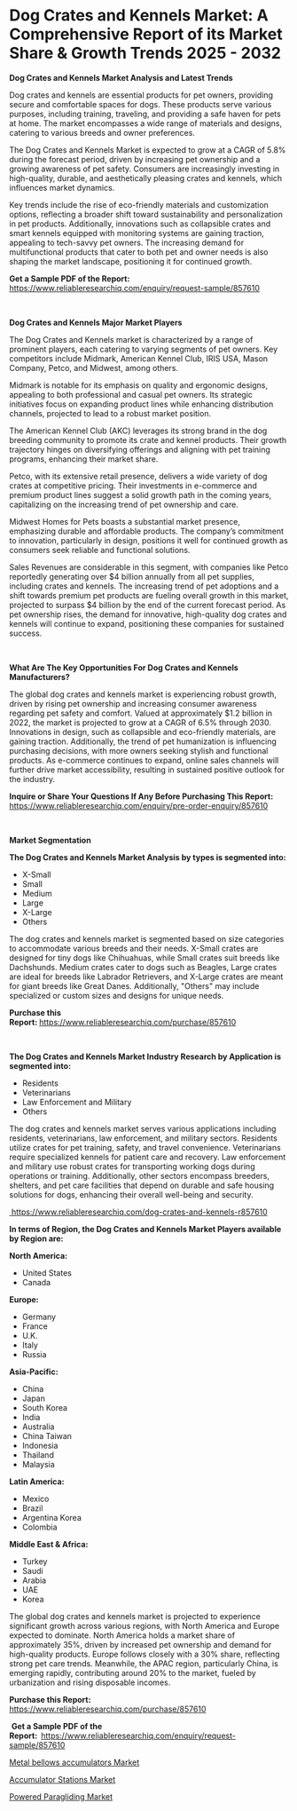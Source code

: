 <p><h1>Dog Crates and Kennels Market: A Comprehensive Report of its Market Share & Growth Trends 2025 - 2032</h1></p><p><strong>Dog Crates and Kennels Market Analysis and Latest Trends</strong></p>
<p><p>Dog crates and kennels are essential products for pet owners, providing secure and comfortable spaces for dogs. These products serve various purposes, including training, traveling, and providing a safe haven for pets at home. The market encompasses a wide range of materials and designs, catering to various breeds and owner preferences. </p><p>The Dog Crates and Kennels Market is expected to grow at a CAGR of 5.8% during the forecast period, driven by increasing pet ownership and a growing awareness of pet safety. Consumers are increasingly investing in high-quality, durable, and aesthetically pleasing crates and kennels, which influences market dynamics. </p><p>Key trends include the rise of eco-friendly materials and customization options, reflecting a broader shift toward sustainability and personalization in pet products. Additionally, innovations such as collapsible crates and smart kennels equipped with monitoring systems are gaining traction, appealing to tech-savvy pet owners. The increasing demand for multifunctional products that cater to both pet and owner needs is also shaping the market landscape, positioning it for continued growth.</p></p>
<p><strong>Get a Sample PDF of the Report:&nbsp;</strong> <a href="https://www.reliableresearchiq.com/enquiry/request-sample/857610?utm_campaign=99&utm_medium=2&utm_source=Github&utm_content=ia&utm_term=18022025&utm_id=dog-crates-and-kennels">https://www.reliableresearchiq.com/enquiry/request-sample/857610</a></p>
<p>&nbsp;</p>
<p><strong>Dog Crates and Kennels Major Market Players</strong></p>
<p><p>The Dog Crates and Kennels market is characterized by a range of prominent players, each catering to varying segments of pet owners. Key competitors include Midmark, American Kennel Club, IRIS USA, Mason Company, Petco, and Midwest, among others. </p><p>Midmark is notable for its emphasis on quality and ergonomic designs, appealing to both professional and casual pet owners. Its strategic initiatives focus on expanding product lines while enhancing distribution channels, projected to lead to a robust market position.</p><p>The American Kennel Club (AKC) leverages its strong brand in the dog breeding community to promote its crate and kennel products. Their growth trajectory hinges on diversifying offerings and aligning with pet training programs, enhancing their market share.</p><p>Petco, with its extensive retail presence, delivers a wide variety of dog crates at competitive pricing. Their investments in e-commerce and premium product lines suggest a solid growth path in the coming years, capitalizing on the increasing trend of pet ownership and care.</p><p>Midwest Homes for Pets boasts a substantial market presence, emphasizing durable and affordable products. The company’s commitment to innovation, particularly in design, positions it well for continued growth as consumers seek reliable and functional solutions.</p><p>Sales Revenues are considerable in this segment, with companies like Petco reportedly generating over $4 billion annually from all pet supplies, including crates and kennels. The increasing trend of pet adoptions and a shift towards premium pet products are fueling overall growth in this market, projected to surpass $4 billion by the end of the current forecast period. As pet ownership rises, the demand for innovative, high-quality dog crates and kennels will continue to expand, positioning these companies for sustained success.</p></p>
<p>&nbsp;</p>
<p><strong>What Are The Key Opportunities For Dog Crates and Kennels Manufacturers?</strong></p>
<p><p>The global dog crates and kennels market is experiencing robust growth, driven by rising pet ownership and increasing consumer awareness regarding pet safety and comfort. Valued at approximately $1.2 billion in 2022, the market is projected to grow at a CAGR of 6.5% through 2030. Innovations in design, such as collapsible and eco-friendly materials, are gaining traction. Additionally, the trend of pet humanization is influencing purchasing decisions, with more owners seeking stylish and functional products. As e-commerce continues to expand, online sales channels will further drive market accessibility, resulting in sustained positive outlook for the industry.</p></p>
<p><strong>Inquire or Share Your Questions If Any Before Purchasing This Report:</strong> <a href="https://www.reliableresearchiq.com/enquiry/pre-order-enquiry/857610?utm_campaign=99&utm_medium=2&utm_source=Github&utm_content=ia&utm_term=18022025&utm_id=dog-crates-and-kennels">https://www.reliableresearchiq.com/enquiry/pre-order-enquiry/857610</a></p>
<p>&nbsp;</p>
<p><strong>Market Segmentation</strong></p>
<p><strong>The Dog Crates and Kennels Market Analysis by types is segmented into:</strong></p>
<p><ul><li>X-Small</li><li>Small</li><li>Medium</li><li>Large</li><li>X-Large</li><li>Others</li></ul></p>
<p><p>The dog crates and kennels market is segmented based on size categories to accommodate various breeds and their needs. X-Small crates are designed for tiny dogs like Chihuahuas, while Small crates suit breeds like Dachshunds. Medium crates cater to dogs such as Beagles, Large crates are ideal for breeds like Labrador Retrievers, and X-Large crates are meant for giant breeds like Great Danes. Additionally, "Others" may include specialized or custom sizes and designs for unique needs.</p></p>
<p><strong>Purchase this Report:&nbsp;</strong><a href="https://www.reliableresearchiq.com/purchase/857610?utm_campaign=99&utm_medium=2&utm_source=Github&utm_content=ia&utm_term=18022025&utm_id=dog-crates-and-kennels">https://www.reliableresearchiq.com/purchase/857610</a></p>
<p>&nbsp;</p>
<p><strong>The Dog Crates and Kennels Market Industry Research by Application is segmented into:</strong></p>
<p><ul><li>Residents</li><li>Veterinarians</li><li>Law Enforcement and Military</li><li>Others</li></ul></p>
<p><p>The dog crates and kennels market serves various applications including residents, veterinarians, law enforcement, and military sectors. Residents utilize crates for pet training, safety, and travel convenience. Veterinarians require specialized kennels for patient care and recovery. Law enforcement and military use robust crates for transporting working dogs during operations or training. Additionally, other sectors encompass breeders, shelters, and pet care facilities that depend on durable and safe housing solutions for dogs, enhancing their overall well-being and security.</p></p>
<p><a href="https://www.reliableresearchiq.com/dog-crates-and-kennels-r857610?utm_campaign=99&utm_medium=2&utm_source=Github&utm_content=ia&utm_term=18022025&utm_id=dog-crates-and-kennels">&nbsp;https://www.reliableresearchiq.com/dog-crates-and-kennels-r857610</a></p>
<p><strong>In terms of Region, the Dog Crates and Kennels Market Players available by Region are:</strong></p>
<p>
    <p> <strong> North America: </strong>
        <ul>
            <li>United States</li>
            <li>Canada</li>
        </ul>
        </p> 
    <p> <strong> Europe: </strong>
        <ul>
            <li>Germany</li>
            <li>France</li>
            <li>U.K.</li>
            <li>Italy</li>
            <li>Russia</li>
        </ul>
        </p> 
    <p> <strong> Asia-Pacific: </strong>
        <ul>
            <li>China</li>
            <li>Japan</li>
            <li>South Korea</li>
            <li>India</li>
            <li>Australia</li>
            <li>China Taiwan</li>
            <li>Indonesia</li>
            <li>Thailand</li>
            <li>Malaysia</li>
        </ul>
        </p> 
    <p> <strong> Latin America: </strong>
        <ul>
            <li>Mexico</li>
            <li>Brazil</li>
            <li>Argentina Korea</li>
            <li>Colombia</li>
        </ul>
        </p> 
    <p> <strong> Middle East & Africa: </strong>
        <ul>
            <li>Turkey</li>
            <li>Saudi</li>
            <li>Arabia</li>
            <li>UAE</li>
            <li>Korea</li>
        </ul>
    </p>
    </p>
<p><p>The global dog crates and kennels market is projected to experience significant growth across various regions, with North America and Europe expected to dominate. North America holds a market share of approximately 35%, driven by increased pet ownership and demand for high-quality products. Europe follows closely with a 30% share, reflecting strong pet care trends. Meanwhile, the APAC region, particularly China, is emerging rapidly, contributing around 20% to the market, fueled by urbanization and rising disposable incomes.</p></p>
<p><strong>Purchase this Report: </strong><a href="https://www.reliableresearchiq.com/purchase/857610?utm_campaign=99&utm_medium=2&utm_source=Github&utm_content=ia&utm_term=18022025&utm_id=dog-crates-and-kennels">https://www.reliableresearchiq.com/purchase/857610</a></p>
<p>&nbsp;<strong>Get a Sample PDF of the Report:&nbsp;&nbsp;</strong><a href="https://www.reliableresearchiq.com/enquiry/request-sample/857610?utm_campaign=99&utm_medium=2&utm_source=Github&utm_content=ia&utm_term=18022025&utm_id=dog-crates-and-kennels">https://www.reliableresearchiq.com/enquiry/request-sample/857610</a></p>
<p><strong></strong></p>
<p><p><a href="https://github.com/kryshaprilbb/Market-Research-Report-List-1/blob/main/metal-bellows-accumulators-market.md?utm_campaign=99&utm_medium=2&utm_source=Github&utm_content=ia&utm_term=18022025&utm_id=dog-crates-and-kennels">Metal bellows accumulators Market</a></p><p><a href="https://github.com/kolffmaris58/Market-Research-Report-List-1/blob/main/accumulator-stations-market.md?utm_campaign=99&utm_medium=2&utm_source=Github&utm_content=ia&utm_term=18022025&utm_id=dog-crates-and-kennels">Accumulator Stations Market</a></p><p><a href="https://github.com/perezmichael28/Market-Research-Report-List-1/blob/main/powered-paragliding-market.md?utm_campaign=99&utm_medium=2&utm_source=Github&utm_content=ia&utm_term=18022025&utm_id=dog-crates-and-kennels">Powered Paragliding Market</a></p></p>